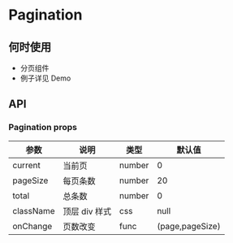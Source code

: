 # Pagination

## 何时使用

- 分页组件
- 例子详见 Demo

## API

### Pagination props

| 参数      | 说明          | 类型   | 默认值          |
| --------- | ------------- | ------ | --------------- |
| current   | 当前页        | number | 0               |
| pageSize  | 每页条数      | number | 20              |
| total     | 总条数        | number | 0               |
| className | 顶层 div 样式 | css    | null            |
| onChange  | 页数改变      | func   | (page,pageSize) |
